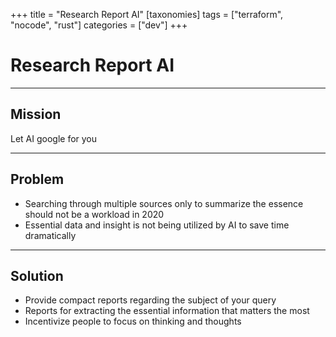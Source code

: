 +++
title = "Research Report AI"
[taxonomies]
tags = ["terraform", "nocode", "rust"]
categories = ["dev"]
+++

# Research Report AI

---

## Mission

Let AI google for you

---

## Problem

- Searching through multiple sources only to summarize the essence should not be a workload in 2020
- Essential data and insight is not being utilized by AI to save time dramatically

---

## Solution

- Provide compact reports regarding the subject of your query
- Reports for extracting the essential information that matters the most
- Incentivize people to focus on thinking and thoughts
